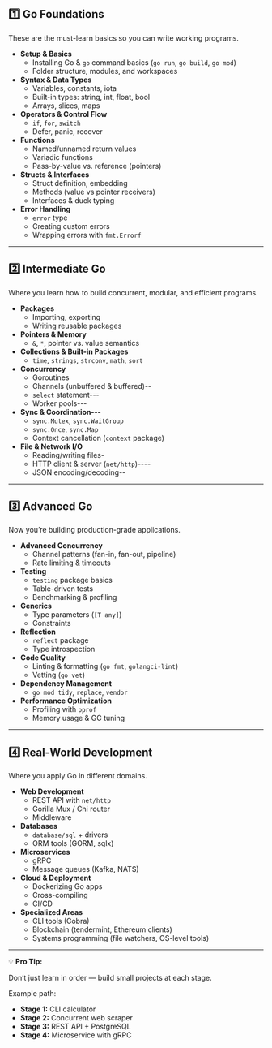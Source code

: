 ## **1️⃣ Go Foundations**

These are the must-learn basics so you can write working programs.

* **Setup & Basics**
  * Installing Go & `go` command basics (`go run`, `go build`, `go mod`)
  * Folder structure, modules, and workspaces
* **Syntax & Data Types**
  * Variables, constants, iota
  * Built-in types: string, int, float, bool
  * Arrays, slices, maps
* **Operators & Control Flow**
  * `if`, `for`, `switch`
  * Defer, panic, recover
* **Functions**
  * Named/unnamed return values
  * Variadic functions
  * Pass-by-value vs. reference (pointers)
* **Structs & Interfaces**
  * Struct definition, embedding
  * Methods (value vs pointer receivers)
  * Interfaces & duck typing
* **Error Handling**
  * `error` type
  * Creating custom errors
  * Wrapping errors with `fmt.Errorf`

---

## **2️⃣ Intermediate Go**

Where you learn how to build concurrent, modular, and efficient programs.

* **Packages**
  * Importing, exporting
  * Writing reusable packages
* **Pointers & Memory**
  * `&`, `*`, pointer vs. value semantics
* **Collections & Built-in Packages**
  * `time`, `strings`, `strconv`, `math`, `sort`
* **Concurrency**
  * Goroutines
  * Channels (unbuffered & buffered)--
  * `select` statement---
  * Worker pools---
* **Sync & Coordination---**
  * `sync.Mutex`, `sync.WaitGroup`
  * `sync.Once`, `sync.Map`
  * Context cancellation (`context` package)
* **File & Network I/O**
  * Reading/writing files-
  * HTTP client & server (`net/http`)----
  * JSON encoding/decoding--

---

## **3️⃣ Advanced Go**

Now you’re building production-grade applications.

* **Advanced Concurrency**
  * Channel patterns (fan-in, fan-out, pipeline)
  * Rate limiting & timeouts
* **Testing**
  * `testing` package basics
  * Table-driven tests
  * Benchmarking & profiling
* **Generics**
  * Type parameters (`[T any]`)
  * Constraints
* **Reflection**
  * `reflect` package
  * Type introspection
* **Code Quality**
  * Linting & formatting (`go fmt`, `golangci-lint`)
  * Vetting (`go vet`)
* **Dependency Management**
  * `go mod tidy`, `replace`, `vendor`
* **Performance Optimization**
  * Profiling with `pprof`
  * Memory usage & GC tuning

---

## **4️⃣ Real-World Development**

Where you apply Go in different domains.

* **Web Development**
  * REST API with `net/http`
  * Gorilla Mux / Chi router
  * Middleware
* **Databases**
  * `database/sql` + drivers
  * ORM tools (GORM, sqlx)
* **Microservices**
  * gRPC
  * Message queues (Kafka, NATS)
* **Cloud & Deployment**
  * Dockerizing Go apps
  * Cross-compiling
  * CI/CD
* **Specialized Areas**
  * CLI tools (Cobra)
  * Blockchain (tendermint, Ethereum clients)
  * Systems programming (file watchers, OS-level tools)

---

💡 **Pro Tip:**

Don’t just learn in order — build small projects at each stage.

Example path:

* **Stage 1:** CLI calculator
* **Stage 2:** Concurrent web scraper
* **Stage 3:** REST API + PostgreSQL
* **Stage 4:** Microservice with gRPC
